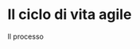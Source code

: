 # Il ciclo di vita agile

<!-- https://www.geeksforgeeks.org/software-engineering-agile-software-development/ -->

Il processo 